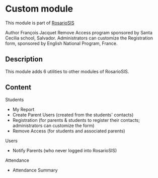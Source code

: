 # Custom module

This module is part of [RosarioSIS](https://www.rosariosis.org)

Author François Jacquet
Remove Access program sponsored by Santa Cecilia school, Salvador.
Administrators can customize the Registration form, sponsored by English National Program, France.

## Description

This module adds 6 utilities to other modules of RosarioSIS.

## Content

Students

- My Report
- Create Parent Users (created from the students' contacts)
- Registration (for parents & students to register their contacts; administrators can customize the form)
- Remove Access (for students and associated parents)

Users

- Notify Parents (who never logged into RosarioSIS)

Attendance

- Attendance Summary
